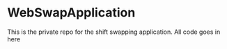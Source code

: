 # WebSwapApplication
This is the private repo for the shift swapping application. All code goes in here
